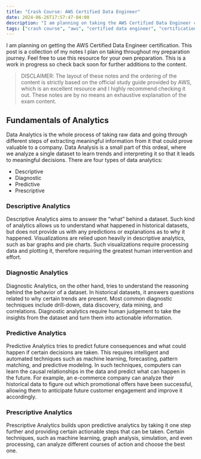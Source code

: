 ```yaml
---
title: "Crash Course: AWS Certified Data Engineer"
date: 2024-06-26T17:57:47-04:00
description: "I am planning on taking the AWS Certified Data Engineer certification and this post is a collection of my notes, which can prove helpful to you in your preparation too."
tags: ["crash course", "aws", "certified data engineer", "certification"]
---
```

I am planning on getting the AWS Certified Data Engineer certification. This post is a collection of my notes I plan on taking throughout my preparation journey. Feel free to use this resource for your own preparation. This is a work in progress so check back soon for further additions to the content.

> DISCLAIMER: The layout of these notes and the ordering of the content is strictly based on the official study guide provided by AWS, which is an excellent resource and I highly recommend checking it out. These notes are by no means an exhaustive explanation of the exam content.

## Fundamentals of Analytics

Data Analytics is the whole process of taking raw data and going through different steps of extracting meaningful information from it that could prove valuable to a company. Data Analysis is a small part of this ordeal, where we analyze a single dataset to learn trends and interpreting it so that it leads to meaningful decisions. There are four types of data analytics:

- Descriptive
- Diagnostic
- Predictive
- Prescriptive

### Descriptive Analytics

Descriptive Analytics aims to answer the “what” behind a dataset. Such kind of analytics allows us to understand what happened in historical datasets, but does not provide us with any predictions or explanations as to why it happened. Visualizations are relied upon heavily in descriptive analytics, such as bar graphs and pie charts. Such visualizations require processing data and plotting it, therefore requiring the greatest human intervention and effort.

### Diagnostic Analytics

Diagnostic Analytics, on the other hand, tries to understand the reasoning behind the behavior of a dataset. In historical datasets, it answers questions related to why certain trends are present. Most common diagnostic techniques include drill-down, data discovery, data mining, and correlations. Diagnostic analytics require human judgement to take the insights from the dataset and turn them into actionable information.

### Predictive Analytics

Predictive Analytics tries to predict future consequences and what could happen if certain decisions are taken. This requires intelligent and automated techniques such as machine learning, forecasting, pattern matching, and predictive modeling. In such techniques, computers can learn the causal relationships in the data and predict what can happen in the future. For example, an e-commerce company can analyze their historical data to figure out which promotional offers have been successful, allowing them to anticipate future customer engagement and improve it accordingly.

### Prescriptive Analytics

Prescriptive Analytics builds upon predictive analytics by taking it one step further and providing certain actionable steps that can be taken. Certain techniques, such as machine learning, graph analysis, simulation, and even processing, can analyze different courses of action and choose the best one.
